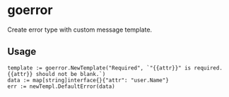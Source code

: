 # goerror
Create error type with custom message template.

## Usage
```     
template := goerror.NewTemplate("Required", `"{{attr}}" is required. {{attr}} should not be blank.`)
data := map[string]interface{}{"attr": "user.Name"}
err := newTempl.DefaultError(data)
```